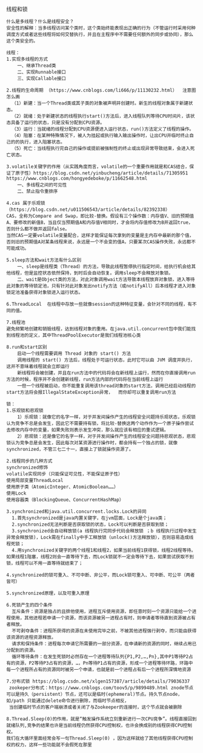 线程和锁

    什么是多线程？什么是线程安全？
    安全性的解释：当多线程访问某个类时，这个类始终能表现出正确的行为（不管运行时采用何种调度方式或者这些线程将如何交替执行，并且在主程序中不需要任何额外的同步或协同），那么这个类安全的。

    线程：
    1.实现多线程的方式
        一、继承Thread类
        二、实现Runnable接口
        三、实现Callable接口
        
    2.线程的生命周期 （https://www.cnblogs.com/li666/p/11130232.html）  注意图怎么画
      （1）新建：当一个Thread类或其子类的对象被声明并创建时。新生的线程对象属于新建状态。    
      （2）就绪：处于新建状态的线程执行start()方法后，进入线程队列等待CPU时间片，该状态具备了运行的状态，只是没有分配到CPU资源。    
      （3）运行：当就绪的线程分配到CPU资源便进入运行状态，run()方法定义了线程的操作。  
      （4）阻塞：在某种特殊情况下，被人为挂起或执行输入输出操作时，让出CPU并临时终止自己的的执行，进入阻塞状态。
      （5）死亡：当线程执行完自己的操作或提前被强制性的终止或出现异常导致结束，会进入死亡状态。
      
    3.volatile关键字的作用（从实践角度而言，volatile的一个重要作用就是和CAS结合，保证了原子性）https://blog.csdn.net/yinbucheng/article/details/71305951 https://www.cnblogs.com/hongyedeboke/p/11662548.html
        一、多线程之间的可见性
        二、禁止指令重排序
        
    4.cas 属于乐观锁 （https://blog.csdn.net/u011506543/article/details/82392338）
    CAS，全称为Compare and Swap，即比较-替换。假设有三个操作数：内存值V、旧的预期值A、要修改的新值B，当且仅当预期值A和内存值V相同时，才会将内存值修改为B并返回true，否则什么都不做并返回false。
    当然CAS一定要volatile变量配合，这样才能保证每次拿到的变量是主内存中最新的那个值，否则旧的预期值A对某条线程来说，永远是一个不会变的值A，只要某次CAS操作失败，永远都不可能成功。
    
    5.sleep方法和wait方法有什么区别 
        一、sleep是线程类（Thread）的方法，导致此线程暂停执行指定时间，给执行机会给其他线程，但是监控状态依然保持，到时后会自动恢复。调用sleep不会释放对象锁。
        二、wait是Object类的方法，对此对象调用wait方法导致本线程放弃对象锁，进入等待此对象的等待锁定池，只有针对此对象发出notify方法（或notifyAll）后本线程才进入对象锁定池准备获得对象锁进入运行状态。
        
    6.ThreadLocal  在线程中存放一些就像session的这种特征变量，会针对不同的线程，有不同的值。
    
    7.线程池
    避免频繁地创建和销毁线程，达到线程对象的重用。在java.util.concurrent包中我们能找到线程池的定义，其中ThreadPoolExecutor是我们线程池核心类
    
    8.run和start区别
        启动一个线程需要调用 Thread 对象的 start() 方法
        调用线程的 start() 方法后，线程处于可运行状态，此时它可以由 JVM 调度并执行，这并不意味着线程就会立即运行
        新线程将会被创建，并且在run方法中的代码将会在新线程上运行，然而在你直接调用run方法的时候，程序并不会创建新线程，run方法内部的代码将在当前线程上运行
        一但一个线程被启动，你不能重复调用该thread对象的start方法，调用已经启动线程的start方法将会报IllegalStateException异常，  而你却可以重复调用run方法
    
    锁：
    1.乐观锁和悲观锁
        1）乐观锁：就像它的名字一样，对于并发间操作产生的线程安全问题持乐观状态，乐观锁认为竞争不总是会发生，因此它不需要持有锁，将比较-替换这两个动作作为一个原子操作尝试去修改内存中的变量，如果失败则表示发生冲突，那么就应该有相应的重试逻辑。
        2）悲观锁：还是像它的名字一样，对于并发间操作产生的线程安全问题持悲观状态，悲观锁认为竞争总是会发生，因此每次对某资源进行操作时，都会持有一个独占的锁，就像synchronized，不管三七二十一，直接上了锁就操作资源了。
    
    2.线程同步的几种方式
    synchronized修饰
    volatile实现同步（只能保证可见性，不能保证原子性）
    使用局部变量ThreadLocal
    使用原子类（AtomicInteger、AtomicBoolean……）
    使用Lock
    使用容器类（BlockingQueue、ConcurrentHashMap）
    
    3.synchronized和java.util.concurrent.locks.Lock的异同
      1.首先synchronized是java内置关键字，在jvm层面，Lock是个java类；    
      2.synchronized无法判断是否获取锁的状态，Lock可以判断是否获取到锁；     
      3.synchronized会自动释放锁(a 线程执行完同步代码会释放锁 ；b 线程执行过程中发生异常会释放锁)，Lock需在finally中手工释放锁（unlock()方法释放锁），否则容易造成线程死锁；    
      4.用synchronized关键字的两个线程1和线程2，如果当前线程1获得锁，线程2线程等待。如果线程1阻塞，线程2则会一直等待下去，而Lock锁就不一定会等待下去，如果尝试获取不到锁，线程可以不用一直等待就结束了；
    
    4.synchronized的锁可重入、不可中断、非公平，而Lock锁可重入、可中断、可公平（两者皆可）
    
    5.synchronized原理，以及可重入原理
    
    6.死锁产生的四个条件
      互斥条件：资源是独占的且排他使用，进程互斥使用资源，即任意时刻一个资源只能给一个进程使用，其他进程若申请一个资源，而该资源被另一进程占有时，则申请者等待直到资源被占有者释放。
      不可剥夺条件：进程所获得的资源在未使用完毕之前，不被其他进程强行剥夺，而只能由获得该资源的进程资源释放。
      请求和保持条件：进程每次申请它所需要的一部分资源，在申请新的资源的同时，继续占用已分配到的资源。
      循环等待条件：在发生死锁时必然存在一个进程等待队列{P1,P2,…,Pn},其中P1等待P2占有的资源，P2等待P3占有的资源，…，Pn等待P1占有的资源，形成一个进程等待环路，环路中每一个进程所占有的资源同时被另一个申请，也就是前一个进程占有后一个进程所深情地资源
      
    7.分布式锁 https://blog.csdn.net/xlgen157387/article/details/79036337 
     zookeper分布式：https://www.cnblogs.com/toov5/p/9899489.html znode节点可以是持久（persistent）节点，还可以是临时(ephemeral)节点。持久节点node，如/path 只能通过delete命令进行删除，而临时节点相反，
     当创建临时节点的客户端崩溃或者关闭了与Zookeeper的连接时，这个节点就会被删除
    
    8.Thread.Sleep(0)的作用，就是“触发操作系统立刻重新进行一次CPU竞争”。线程直接回到就绪队列,竞争的结果也许是当前线程仍然获得CPU控制权，也许会换成别的线程获得CPU控制权。
    我们在大循环里面经常会写一句Thread.Sleep(0) ，因为这样就给了其他线程获得CPU控制权的权力，这样一些功能就不会假死在那里